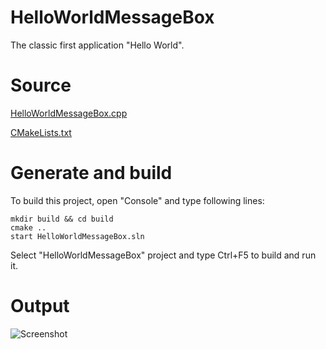 ﻿# HelloWorldMessageBoxThe classic first application "Hello World".# Source[HelloWorldMessageBox.cpp](HelloWorldMessageBox.cpp)[CMakeLists.txt](CMakeLists.txt)# Generate and buildTo build this project, open "Console" and type following lines:``` shellmkdir build && cd buildcmake .. start HelloWorldMessageBox.sln```Select "HelloWorldMessageBox" project and type Ctrl+F5 to build and run it.# Output![Screenshot](../../../../docs/Pictures/HelloWorldMessageBox.png)